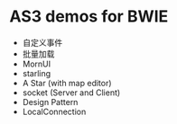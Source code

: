 # AS3 demos for BWIE

* 自定义事件
* 批量加载
* MornUI
* starling
* A Star (with map editor)
* socket (Server and Client)
* Design Pattern
* LocalConnection